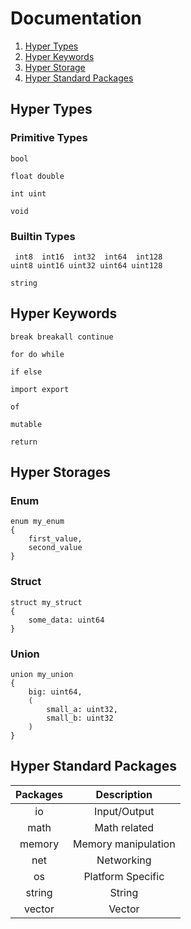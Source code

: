 # Documentation

1. [Hyper Types](#hyper-types)
2. [Hyper Keywords](#hyper-keywords)
3. [Hyper Storage](#hyper-storage)
4. [Hyper Standard Packages](#hyper-standard-packages)

## Hyper Types

### Primitive Types
```hyper
bool

float double

int uint

void
```

### Builtin Types
```hyper
 int8  int16  int32  int64  int128
uint8 uint16 uint32 uint64 uint128

string
```

## Hyper Keywords
```hyper
break breakall continue

for do while

if else

import export

of

mutable

return
```

## Hyper Storages

### Enum
```hyper
enum my_enum
{
    first_value,
    second_value
}
```

### Struct
```hyper
struct my_struct
{
    some_data: uint64
}
```

### Union
```hyper
union my_union
{
    big: uint64,
    (
        small_a: uint32,
        small_b: uint32
    )
}
```

## Hyper Standard Packages
| Packages |     Description     |
|:--------:|:-------------------:|
|    io    |     Input/Output    |
|   math   |     Math related    |
|  memory  | Memory manipulation |
|    net   |      Networking     |
|    os    |  Platform Specific  |
|  string  |        String       |
|  vector  |        Vector       |